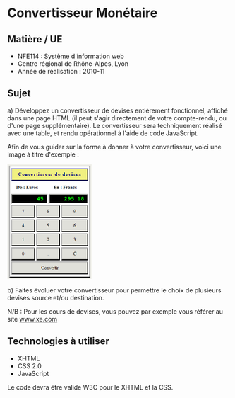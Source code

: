 # Convertisseur Monétaire #

## Matière / UE  ##

 * NFE114 : Système d'information web
 * Centre régional de Rhône-Alpes, Lyon
 * Année de réalisation : 2010-11

## Sujet ##

a) Développez un convertisseur de devises entièrement fonctionnel, affiché dans une page HTML (il peut s'agir directement de votre compte-rendu, ou d'une page supplémentaire). Le convertisseur sera techniquement réalisé avec une table, et rendu opérationnel à l'aide de code JavaScript.

Afin de vous guider sur la forme à donner à votre convertisseur, voici une image à titre d'exemple :

![image d'illustration de l'interface](https://github.com/Galsungen/CNAM-NFE114-ConvertisseurMonetaire/blob/master/convertisseur.png)

b) Faites évoluer votre convertisseur pour permettre le choix de plusieurs devises source et/ou destination.

N/B : Pour les cours de devises, vous pouvez par exemple vous référer au site www.xe.com

## Technologies à utiliser ##

 * XHTML
 * CSS 2.0
 * JavaScript
 
 Le code devra être valide W3C pour le XHTML et la CSS.
